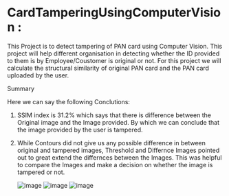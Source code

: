 # CardTamperingUsingComputerVision :

This Project is to detect tampering of PAN card using Computer Vision. This project will help different organisation in detecting whether the ID provided to them is by Employee/Coustomer is original or not.
For this project we will calculate the structural similarity of original PAN card and the PAN card uploaded by the user.


Summary

Here we can say the following Conclutions:

1. SSIM index is 31.2% which says that there is difference between the Original image and the Image provided. By which we can conclude that the image provided by the user is tampered.
2. While Contours did not give us any possible difference in between original and tampered images, Threshold and Differnce Images pointed out to great extend the differnces between the Images.
   This was helpful to compare the Images and make a decision on whether the image is tampered or not.

   ![image](https://github.com/user-attachments/assets/265df540-6d1f-4f71-b8f9-1548654a1ea6)
   ![image](https://github.com/user-attachments/assets/592d902e-f398-4b8c-a051-a7df83b1ab6e)
   ![image](https://github.com/user-attachments/assets/0b805a14-02e7-48be-b09c-9ca294f11e41)

